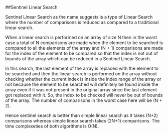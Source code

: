 ##Sentinel Linear Search

Sentinel Linear Search as the name suggests is a type of Linear Search where the number of comparisons is reduced as compared to a traditional linear search.

When a linear search is performed on an array of size N then in the worst case a total of N comparisons are made when the element to be searched is compared to all the elements of the array and (N + 1) comparisons are made for the index of the element to be compared so that the index is not out of bounds of the array which can be reduced in a Sentinel Linear Search.


In this search, the last element of the array is replaced with the element to be searched and then the linear search is performed on the array without checking whether the current index is inside the index range of the array or not because the element to be searched will definitely be found inside the array even if it was not present in the original array since the last element got replaced with it. So, the index to be checked will never be out of bounds of the array. The number of comparisons in the worst case here will be (N + 2).


Hence sentinel search is better than simple linear search as it takes (N+2) comparisons whereas simple linear search takes (2N+1) comparisons. The time complexeties of both algorithms is O(N).